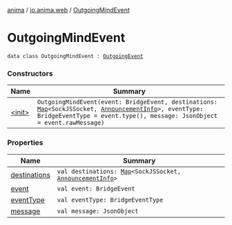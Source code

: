 [anima](../../index.md) / [io.anima.web](../index.md) / [OutgoingMindEvent](./index.md)

# OutgoingMindEvent

`data class OutgoingMindEvent : `[`OutgoingEvent`](../-outgoing-event/index.md)

### Constructors

| Name | Summary |
|---|---|
| [&lt;init&gt;](-init-.md) | `OutgoingMindEvent(event: BridgeEvent, destinations: `[`Map`](https://kotlinlang.org/api/latest/jvm/stdlib/kotlin.collections/-map/index.html)`<SockJSSocket, `[`AnnouncementInfo`](../-announcement-info/index.md)`>, eventType: BridgeEventType = event.type(), message: JsonObject = event.rawMessage)` |

### Properties

| Name | Summary |
|---|---|
| [destinations](destinations.md) | `val destinations: `[`Map`](https://kotlinlang.org/api/latest/jvm/stdlib/kotlin.collections/-map/index.html)`<SockJSSocket, `[`AnnouncementInfo`](../-announcement-info/index.md)`>` |
| [event](event.md) | `val event: BridgeEvent` |
| [eventType](event-type.md) | `val eventType: BridgeEventType` |
| [message](message.md) | `val message: JsonObject` |
